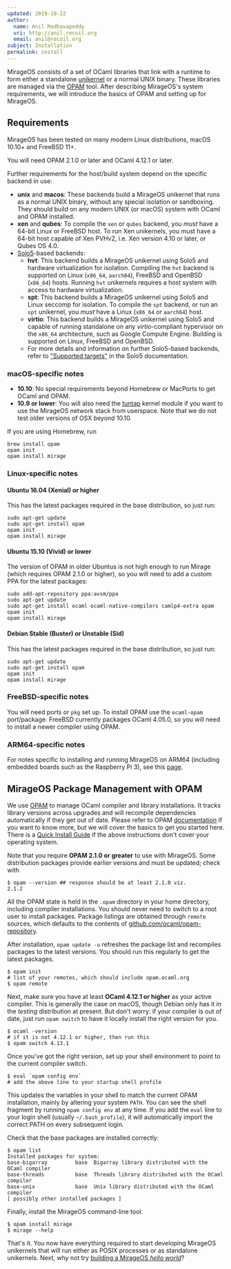 ```yaml
---
updated: 2019-10-22
author:
  name: Anil Madhavapeddy
  uri: http://anil.recoil.org
  email: anil@recoil.org
subject: Installation
permalink: install
---
```


MirageOS consists of a set of OCaml libraries that link with a runtime to form either a standalone [unikernel](https://en.wikipedia.org/wiki/Unikernel) or a normal UNIX binary. These libraries are managed via the [OPAM](https://opam.ocaml.org) tool. After describing MirageOS's system requirements, we will introduce the basics of OPAM and setting up for MirageOS.

## Requirements

MirageOS has been tested on many modern Linux distributions, macOS 10.10+ and FreeBSD 11+.

You will need OPAM 2.1.0 or later and OCaml 4.12.1 or later.

Further requirements for the host/build system depend on the specific backend in use:

* __unix__ and __macos__: These backends build a MirageOS unikernel that runs as a normal UNIX binary, without any special isolation or sandboxing. They should build on any modern UNIX (or macOS) system with OCaml and OPAM installed.
* __xen__ and __qubes__: To compile the `xen` or `qubes` backend, you *must* have a 64-bit Linux or FreeBSD host. To run Xen unikernels, you must have a 64-bit host capable of Xen PVHv2, i.e. Xen version 4.10 or later, or Qubes OS 4.0.
* [Solo5](https://github.com/Solo5/solo5)-based backends:
    * __hvt__: This backend builds a MirageOS unikernel using Solo5 and hardware virtualization for isolation. Compiling the `hvt` backend is supported on Linux (`x86_64`, `aarch64`), FreeBSD and OpenBSD (`x86_64`) hosts. Running `hvt` unikernels requires a host system with access to hardware virtualization.
    * __spt__: This backend builds a MirageOS unikernel using Solo5 and Linux seccomp for isolation. To compile the `spt` backend, or run an `spt` unikernel, you _must_ have a Linux (`x86_64` or `aarch64`) host.
    * __virtio__: This backend builds a MirageOS unikernel using Solo5 and capable of running standalone on any _virtio_-compliant hypervisor on the `x86_64` architecture, such as Google Compute Engine. Building is supported on Linux, FreeBSD and OpenBSD.
    * For more details and information on further Solo5-based backends, refer to ["Supported targets"](https://github.com/Solo5/solo5/blob/v0.6.3/docs/building.md#supported-targets) in the Solo5 documentation.

### macOS-specific notes

* __10.10__: No special requirements beyond Homebrew or MacPorts to get OCaml and OPAM.
* __10.9 or lower__: You will also need the [tuntap](http://tuntaposx.sourceforge.net/) kernel module if you want to use the MirageOS network stack from userspace.  Note that we do not test older versions of OSX beyond 10.10.

If you are using Homebrew, run

    brew install opam
    opam init
    opam install mirage

### Linux-specific notes

#### Ubuntu 16.04 (Xenial) or higher

This has the latest packages required in the base distribution, so just run:

    sudo apt-get update
    sudo apt-get install opam
    opam init
    opam install mirage

#### Ubuntu 15.10 (Vivid) or lower

The version of OPAM in older Ubuntus is not high enough to run Mirage (which requires OPAM 2.1.0 or higher), so you will need to add a custom PPA for the latest packages:

    sudo add-apt-repository ppa:avsm/ppa
    sudo apt-get update
    sudo apt-get install ocaml ocaml-native-compilers camlp4-extra opam
    opam init
    opam install mirage

#### Debian Stable (Buster) or Unstable (Sid)

This has the latest packages required in the base distribution, so just run:

    sudo apt-get update
    sudo apt-get install opam
    opam init
    opam install mirage

### FreeBSD-specific notes

You will need ports or `pkg` set up. To install OPAM use the `ocaml-opam` port/package. FreeBSD currently packages OCaml 4.05.0, so you will need to install a newer compiler using OPAM.

### ARM64-specific notes

For notes specific to installing and running MirageOS on ARM64 (including embedded boards such as the Raspberry Pi 3), see this [page](/wiki/arm64).

## MirageOS Package Management with OPAM

We use [OPAM](https://opam.ocaml.org) to manage OCaml compiler and library installations. It tracks library versions across upgrades and will recompile dependencies automatically if they get out of date. Please refer to OPAM [documentation](https://opam.ocaml.org) if you want to know more, but we will cover the basics to get you started here. There is a [Quick Install Guide](http://opam.ocaml.org/doc/Install.html) if the above instructions don't cover your operating system.

Note that you require **OPAM 2.1.0 or greater** to use with MirageOS. Some distribution packages provide earlier versions and must be updated; check with

    $ opam --version ## response should be at least 2.1.0 viz.
    2.1.2

All the OPAM state is held in the `.opam` directory in your home directory, including compiler installations. You should never need to switch to a root user to install packages. Package listings are obtained through `remote` sources, which defaults to the contents of [github.com/ocaml/opam-repository](https://github.com/ocaml/opam-repository).

After installation, `opam update -u` refreshes the package list and recompiles packages to the latest versions.  You should run this regularly to get the latest packages.

    $ opam init
    # list of your remotes, which should include opam.ocaml.org
    $ opam remote

Next, make sure you have at least **OCaml 4.12.1 or higher** as your active compiler. This is generally the case on macOS, though Debian only has it in the *testing* distribution at present. But don't worry: if your compiler is out of date, just run `opam switch` to have it locally install the right version for you.

    $ ocaml -version
    # if it is not 4.12.1 or higher, then run this
    $ opam switch 4.13.1

Once you've got the right version, set up your shell environment to point to the current compiler switch.

    $ eval `opam config env`
    # add the above line to your startup shell profile

This updates the variables in your shell to match the current OPAM installation, mainly by altering your system `PATH`. You can see the shell fragment by running `opam config env` at any time. If you add the `eval` line to your login shell (usually `~/.bash_profile`), it will automatically import the correct PATH on every subsequent login.

Check that the base packages are installed correctly:

    $ opam list
    Installed packages for system:
    base-bigarray         base  Bigarray library distributed with the OCaml compiler
    base-threads          base  Threads library distributed with the OCaml compiler
    base-unix             base  Unix library distributed with the OCaml compiler
    [ possibly other installed packages ]

Finally, install the MirageOS command-line tool.

    $ opam install mirage
    $ mirage --help

That's it. You now have everything required to start developing MirageOS unikernels that will run either as POSIX processes or as standalone unikernels. Next, why not try [building a MirageOS *hello world*](/wiki/hello-world)?
